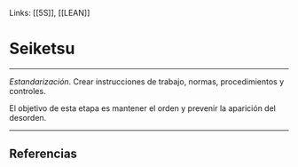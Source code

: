 Links: [[5S]], [[LEAN]]

# Seiketsu
---

*Estandarización*. Crear instrucciones de trabajo, normas, procedimientos y controles.

El objetivo de esta etapa es mantener el orden y prevenir la aparición del desorden.

---

## Referencias